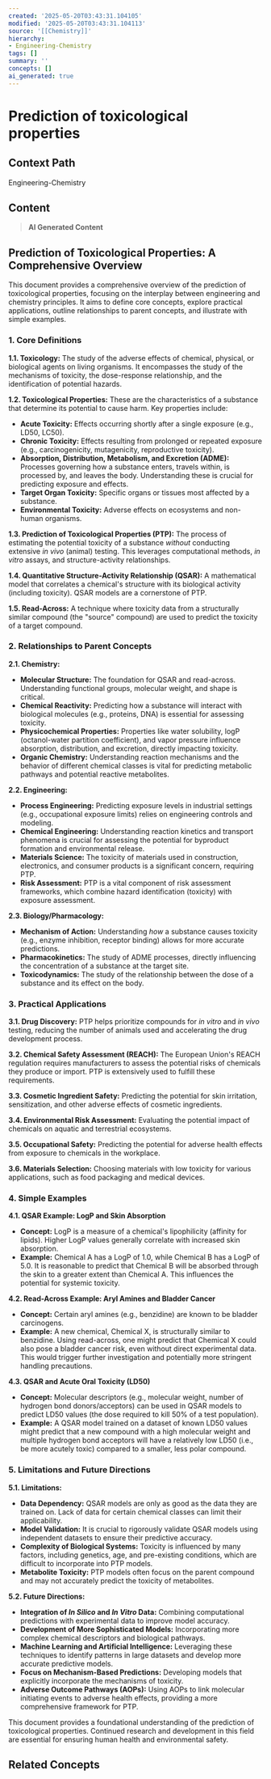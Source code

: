 ```yaml
---
created: '2025-05-20T03:43:31.104105'
modified: '2025-05-20T03:43:31.104113'
source: '[[Chemistry]]'
hierarchy:
- Engineering-Chemistry
tags: []
summary: ''
concepts: []
ai_generated: true
---
```


# Prediction of toxicological properties

## Context Path
Engineering-Chemistry

## Content
> **AI Generated Content**
## Prediction of Toxicological Properties: A Comprehensive Overview

This document provides a comprehensive overview of the prediction of toxicological properties, focusing on the interplay between engineering and chemistry principles. It aims to define core concepts, explore practical applications, outline relationships to parent concepts, and illustrate with simple examples.

### 1. Core Definitions

**1.1. Toxicology:** The study of the adverse effects of chemical, physical, or biological agents on living organisms. It encompasses the study of the mechanisms of toxicity, the dose-response relationship, and the identification of potential hazards.

**1.2. Toxicological Properties:** These are the characteristics of a substance that determine its potential to cause harm. Key properties include:

*   **Acute Toxicity:** Effects occurring shortly after a single exposure (e.g., LD50, LC50).
*   **Chronic Toxicity:** Effects resulting from prolonged or repeated exposure (e.g., carcinogenicity, mutagenicity, reproductive toxicity).
*   **Absorption, Distribution, Metabolism, and Excretion (ADME):**  Processes governing how a substance enters, travels within, is processed by, and leaves the body. Understanding these is crucial for predicting exposure and effects.
*   **Target Organ Toxicity:**  Specific organs or tissues most affected by a substance.
*   **Environmental Toxicity:**  Adverse effects on ecosystems and non-human organisms.

**1.3. Prediction of Toxicological Properties (PTP):** The process of estimating the potential toxicity of a substance *without* conducting extensive *in vivo* (animal) testing. This leverages computational methods, *in vitro* assays, and structure-activity relationships.

**1.4. Quantitative Structure-Activity Relationship (QSAR):** A mathematical model that correlates a chemical's structure with its biological activity (including toxicity). QSAR models are a cornerstone of PTP.

**1.5. Read-Across:** A technique where toxicity data from a structurally similar compound (the "source" compound) are used to predict the toxicity of a target compound.

### 2. Relationships to Parent Concepts

**2.1. Chemistry:**

*   **Molecular Structure:** The foundation for QSAR and read-across. Understanding functional groups, molecular weight, and shape is critical.
*   **Chemical Reactivity:**  Predicting how a substance will interact with biological molecules (e.g., proteins, DNA) is essential for assessing toxicity.
*   **Physicochemical Properties:**  Properties like water solubility, logP (octanol-water partition coefficient), and vapor pressure influence absorption, distribution, and excretion, directly impacting toxicity.
*   **Organic Chemistry:**  Understanding reaction mechanisms and the behavior of different chemical classes is vital for predicting metabolic pathways and potential reactive metabolites.

**2.2. Engineering:**

*   **Process Engineering:**  Predicting exposure levels in industrial settings (e.g., occupational exposure limits) relies on engineering controls and modeling.
*   **Chemical Engineering:**  Understanding reaction kinetics and transport phenomena is crucial for assessing the potential for byproduct formation and environmental release.
*   **Materials Science:**  The toxicity of materials used in construction, electronics, and consumer products is a significant concern, requiring PTP.
*   **Risk Assessment:**  PTP is a vital component of risk assessment frameworks, which combine hazard identification (toxicity) with exposure assessment.

**2.3. Biology/Pharmacology:**

*   **Mechanism of Action:**  Understanding *how* a substance causes toxicity (e.g., enzyme inhibition, receptor binding) allows for more accurate predictions.
*   **Pharmacokinetics:**  The study of ADME processes, directly influencing the concentration of a substance at the target site.
*   **Toxicodynamics:** The study of the relationship between the dose of a substance and its effect on the body.



### 3. Practical Applications

**3.1. Drug Discovery:** PTP helps prioritize compounds for *in vitro* and *in vivo* testing, reducing the number of animals used and accelerating the drug development process.

**3.2. Chemical Safety Assessment (REACH):**  The European Union's REACH regulation requires manufacturers to assess the potential risks of chemicals they produce or import. PTP is extensively used to fulfill these requirements.

**3.3. Cosmetic Ingredient Safety:**  Predicting the potential for skin irritation, sensitization, and other adverse effects of cosmetic ingredients.

**3.4. Environmental Risk Assessment:**  Evaluating the potential impact of chemicals on aquatic and terrestrial ecosystems.

**3.5. Occupational Safety:**  Predicting the potential for adverse health effects from exposure to chemicals in the workplace.

**3.6. Materials Selection:** Choosing materials with low toxicity for various applications, such as food packaging and medical devices.



### 4. Simple Examples

**4.1. QSAR Example: LogP and Skin Absorption**

*   **Concept:**  LogP is a measure of a chemical's lipophilicity (affinity for lipids).  Higher LogP values generally correlate with increased skin absorption.
*   **Example:**  Chemical A has a LogP of 1.0, while Chemical B has a LogP of 5.0.  It is reasonable to predict that Chemical B will be absorbed through the skin to a greater extent than Chemical A.  This influences the potential for systemic toxicity.

**4.2. Read-Across Example:  Aryl Amines and Bladder Cancer**

*   **Concept:**  Certain aryl amines (e.g., benzidine) are known to be bladder carcinogens.
*   **Example:**  A new chemical, Chemical X, is structurally similar to benzidine.  Using read-across, one might predict that Chemical X could also pose a bladder cancer risk, even without direct experimental data.  This would trigger further investigation and potentially more stringent handling precautions.

**4.3.  QSAR and Acute Oral Toxicity (LD50)**

*   **Concept:**  Molecular descriptors (e.g., molecular weight, number of hydrogen bond donors/acceptors) can be used in QSAR models to predict LD50 values (the dose required to kill 50% of a test population).
*   **Example:**  A QSAR model trained on a dataset of known LD50 values might predict that a new compound with a high molecular weight and multiple hydrogen bond acceptors will have a relatively low LD50 (i.e., be more acutely toxic) compared to a smaller, less polar compound.




### 5. Limitations and Future Directions

**5.1. Limitations:**

*   **Data Dependency:** QSAR models are only as good as the data they are trained on.  Lack of data for certain chemical classes can limit their applicability.
*   **Model Validation:**  It is crucial to rigorously validate QSAR models using independent datasets to ensure their predictive accuracy.
*   **Complexity of Biological Systems:**  Toxicity is influenced by many factors, including genetics, age, and pre-existing conditions, which are difficult to incorporate into PTP models.
*   **Metabolite Toxicity:**  PTP models often focus on the parent compound and may not accurately predict the toxicity of metabolites.

**5.2. Future Directions:**

*   **Integration of *In Silico* and *In Vitro* Data:** Combining computational predictions with experimental data to improve model accuracy.
*   **Development of More Sophisticated Models:** Incorporating more complex chemical descriptors and biological pathways.
*   **Machine Learning and Artificial Intelligence:**  Leveraging these techniques to identify patterns in large datasets and develop more accurate predictive models.
*   **Focus on Mechanism-Based Predictions:** Developing models that explicitly incorporate the mechanisms of toxicity.
*   **Adverse Outcome Pathways (AOPs):**  Using AOPs to link molecular initiating events to adverse health effects, providing a more comprehensive framework for PTP.



This document provides a foundational understanding of the prediction of toxicological properties.  Continued research and development in this field are essential for ensuring human health and environmental safety.

## Related Concepts
